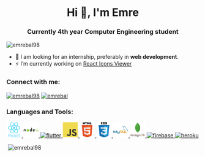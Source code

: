 <h1 align="center">Hi 👋, I'm Emre</h1>
<h3 align="center">Currently 4th year Computer Engineering student</h3>

<p align="left"> <img src="https://komarev.com/ghpvc/?username=emrebal98&label=Profile%20views&color=1f6feb&style=flat" alt="emrebal98" /> </p>

-   🤝 I am looking for an internship, preferably in **web development**.
-   ⚡ I’m currently working on [React Icons Viewer](https://github.com/emrebal98/react-icons-viewer)

<h3 align="left">Connect with me:</h3>
<p align="left">
<a href="https://linkedin.com/in/emrebal98" target="blank"><img align="center" src="https://raw.githubusercontent.com/rahuldkjain/github-profile-readme-generator/master/src/images/icons/Social/linked-in-alt.svg" alt="emrebal98" height="30" width="40" /></a>
<a href="https://www.hackerrank.com/emrebal" target="blank"><img align="center" src="https://raw.githubusercontent.com/rahuldkjain/github-profile-readme-generator/master/src/images/icons/Social/hackerrank.svg" alt="emrebal" height="30" width="40" /></a>
</p>

<h3 align="left">Languages and Tools:</h3>
<p align="left">  <a href="https://reactjs.org/" target="_blank" rel="noreferrer"> <img src="https://raw.githubusercontent.com/devicons/devicon/master/icons/react/react-original-wordmark.svg" alt="react" width="40" height="40"/> </a>
<a href="https://nodejs.org" target="_blank" rel="noreferrer"> <img src="https://raw.githubusercontent.com/devicons/devicon/master/icons/nodejs/nodejs-original-wordmark.svg" alt="nodejs" width="40" height="40"/> </a>
<a href="https://flutter.dev" target="_blank" rel="noreferrer"> <img src="https://www.vectorlogo.zone/logos/flutterio/flutterio-icon.svg" alt="flutter" width="40" height="40"/> </a>
<a href="https://developer.mozilla.org/en-US/docs/Web/JavaScript" target="_blank" rel="noreferrer"> <img src="https://raw.githubusercontent.com/devicons/devicon/master/icons/javascript/javascript-original.svg" alt="javascript" width="40" height="40"/> </a>
<a href="https://www.w3.org/html/" target="_blank" rel="noreferrer"> <img src="https://raw.githubusercontent.com/devicons/devicon/master/icons/html5/html5-original-wordmark.svg" alt="html5" width="40" height="40"/> </a>
<a href="https://www.w3schools.com/css/" target="_blank" rel="noreferrer"> <img src="https://raw.githubusercontent.com/devicons/devicon/master/icons/css3/css3-original-wordmark.svg" alt="css3" width="40" height="40"/> </a>
<a href="https://www.mysql.com/" target="_blank" rel="noreferrer"> <img src="https://raw.githubusercontent.com/devicons/devicon/master/icons/mysql/mysql-original-wordmark.svg" alt="mysql" width="40" height="40"/> </a>
<a href="https://www.mongodb.com/" target="_blank" rel="noreferrer"> <img src="https://raw.githubusercontent.com/devicons/devicon/master/icons/mongodb/mongodb-original-wordmark.svg" alt="mongodb" width="40" height="40"/> </a>
<a href="https://firebase.google.com/" target="_blank" rel="noreferrer"> <img src="https://www.vectorlogo.zone/logos/firebase/firebase-icon.svg" alt="firebase" width="40" height="40"/> </a>
<a href="https://heroku.com" target="_blank" rel="noreferrer"> <img src="https://www.vectorlogo.zone/logos/heroku/heroku-icon.svg" alt="heroku" width="40" height="40"/> </a> </p>

<!-- <p><img align="left" src="https://github-readme-stats.vercel.app/api/top-langs?username=emrebal98&show_icons=true&theme=dark&locale=en&layout=compact" alt="emrebal98" /></p> -->

<p>&nbsp;<img align="center" src="https://github-readme-stats.vercel.app/api?username=emrebal98&show_icons=true&locale=en" alt="emrebal98" /></p>

<!-- <p><img align="center" src="https://github-readme-streak-stats.herokuapp.com/?user=emrebal98&" alt="emrebal98" /></p> -->
